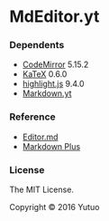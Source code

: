 # MdEditor.yt



### Dependents

* [CodeMirror](https://github.com/codemirror/codemirror) 5.15.2
* [KaTeX](https://github.com/Khan/KaTeX) 0.6.0
* [highlight.js](https://github.com/isagalaev/highlight.js) 9.4.0
* [Markdown.yt](https://github.com/yutuo/markdown.yt) 

### Reference

* [Editor.md](https://github.com/pandao/editor.md)
* [Markdown Plus](https://github.com/tylingsoft/markdown-plus)

### License

The MIT License.

Copyright &copy; 2016 Yutuo
